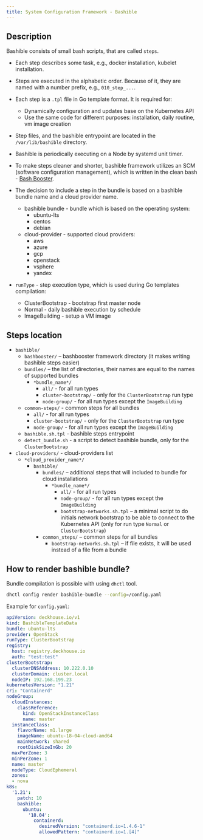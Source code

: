 ```yaml
---
title: System Configuration Framework - Bashible
---
```


## Description

Bashible consists of small bash scripts, that are called `steps`.
* Each step describes some task, e.g., docker installation, kubelet installation.

* Steps are executed in the alphabetic order. Because of it, they are named with a number prefix, e.g., `010_step_...`.

* Each step is a `.tpl` file in Go template format. It is required for:
  * Dynamically configuration and updates base on the Kubernetes API
  * Use the same code for different purposes: installation, daily routine, vm image creation

* Step files, and the bashible entrypoint are located in the `/var/lib/bashible` directory.

* Bashible is periodically executing on a Node by systemd unit timer.  

* To make steps cleaner and shorter, bashible framework utilizes an SCM (software configuration management), which is written in the clean bash - [Bash Booster](./candi/bashible/bashbooster).

* The decision to include a step in the bundle is based on a bashible bundle name and a cloud provider name.
  * bashible bundle - bundle which is based on the operating system:
    * ubuntu-lts
    * centos
    * debian
  * cloud-provider - supported cloud providers:
    * aws
    * azure
    * gcp  
    * openstack
    * vsphere
    * yandex

* `runType` - step execution type, which is used during Go templates compilation:
  * ClusterBootstrap - bootstrap first master node
  * Normal - daily bashible execution by schedule
  * ImageBuilding - setup a VM image

## Steps location

* `bashible/`
  * `bashbooster/` – bashbooster framework directory (it makes writing bashible steps easier)
  * `bundles/` – the list of directories, their names are equal to the names of supported bundles
    * `*bundle_name*/`
      * `all/` - for all run types
      * `cluster-bootstrap/` - only for the `ClusterBootstrap` run type
      * `node-group/` - for all run types except the `ImageBuilding`
  * `common-steps/` - common steps for all bundles
    * `all/` - for all run types
    * `cluster-bootstrap/` - only for the `ClusterBootstrap` run type
    * `node-group/` - for all run types except the `ImageBuilding`
  * `bashible.sh.tpl` - bashible steps entrypoint
  * `detect_bundle.sh` - a script to detect bashible bundle, only for the `ClusterBootstrap`
* `cloud-providers/` - cloud-providers list
  * `*cloud_provider_name*/`
    * `bashible/`
      * `bundles/` – additional steps that will included to bundle for cloud installations
        * `*bundle_name*/`
          * `all/` - for all run types
          * `node-group/` - for all run types except the `ImageBuilding`
          * `bootstrap-networks.sh.tpl` – a minimal script to do initials network bootstrap to be able to connect to the Kubernetes API (only for run type `Normal` or `ClusterBootstrap`)
      * `common_steps/` – common steps for all bundles
        * `bootstrap-networks.sh.tpl` – if file exists, it will be used instead of a file from a bundle

## How to render bashible bundle?

Bundle compilation is possible with using `dhctl` tool.

```bash
dhctl config render bashible-bundle --config=/config.yaml
```

Example for `config.yaml`:

```yaml
apiVersion: deckhouse.io/v1
kind: BashibleTemplateData
bundle: ubuntu-lts
provider: OpenStack
runType: ClusterBootstrap
registry:
  host: registry.deckhouse.io
  auth: "test:test"
clusterBootstrap:
  clusterDNSAddress: 10.222.0.10
  clusterDomain: cluster.local
  nodeIP: 192.168.199.23
kubernetesVersion: "1.21"
cri: "Containerd"
nodeGroup:
  cloudInstances:
    classReference:
      kind: OpenStackInstanceClass
      name: master
  instanceClass:
    flavorName: m1.large
    imageName: ubuntu-18-04-cloud-amd64
    mainNetwork: shared
    rootDiskSizeInGb: 20
  maxPerZone: 3
  minPerZone: 1
  name: master
  nodeType: CloudEphemeral
  zones:
  - nova
k8s:
  '1.21':
    patch: 10
    bashible:
      ubuntu:
        '18.04':
          containerd:
            desiredVersion: "containerd.io=1.4.6-1"
            allowedPattern: "containerd.io=1.[4]"
```
